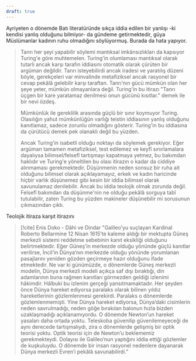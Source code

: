 ```yaml
---
draft: true
---
```



Ayriyeten o dönemde Batı literatüründe sıkça iddia edilen bir yanlışı -ki kendisi yanlış olduğunu bilmiyor- da gündeme getirmektedir, güya Müslümanlar kadının ruhu olmadığını söylüyormuş. Burada da hata yapıyor. 
>	


> 	Tanrı her şeyi yapabilir söylemi mantıksal imkânsızlıkları da kapsıyor Turing'e göre muhtemelen. Turing'in olumlaması mantıksal olarak tutarlı ancak karşı tarafın iddiasını otomatik olarak çürüten bir argüman değildir. Tanrı isteyebilirdi ancak iradesi ve yaratılış düzeni böyle, gerekçeleri var minvalinde metafiziksel ancak rasyonel bir cevap pekâlâ gelebilir karşı taraftan. Tanrı'nın gücü mümkün olan her şeye yeter, mümkün olmayanlara değil. Turing'in bu itirazı "Tanrı üçgen bir kare yaratamaz denilmesi onun gücünü kısıtlar." demek ile bir nevi özdeş. 
> 	
> 	Mümkünlük ile gereklilik arasında güçlü bir sınır koymuyor Turing. Olasılığın yahut mümkünlüğün varlığı teistin iddiasının yanlış olduğunu kanıtlamaz, sadece zorunlu olmadığını gösterir. Turing'in bu iddiasına da çürütücü demek pek olanaklı değil bu yüzden.
> 	
> 	Ancak Turing'in isabetli olduğu noktayı da söylemek gerekiyor. Eğer argüman tamamen metafiziksel, test edilemez ve keyfî sınırlamalara dayalıysa bilimsel/felsefî tartışmayı kapatmaya yetmez, bu bakımdan haklıdır ve Turing'e yöneltilen bu olası itirazın o kadar da ciddiye alınmaması gerekmektedir. Düşünmenin neden sonsuz bir ruha ait olduğunu bilimsel olarak açıklayamayız, erkek ve kadın haricinde hiçbir varlık düşünemez gibi kesin bir iddia bilimsel olarak savunulamaz denilebilir. Ancak bu iddia teolojik olmak zorunda değil. Felsefî bakımdan da düşünme'nin ne olduğu pekâlâ sorguya tabî tutulabilir, zaten Turing bu yüzden makineler düşünebilir mi sorusunun çıkmazından çıktı. 

Teolojik itiraza karşıt itirazını

> [!cite] Enis Doko - Dâhi ve Dindar
> "Galileo’yu suçlayan Kardinal Roberto Bellarmine 12 Nisan 1615’te kaleme aldığı bir mektupta Güneş merkezli sistemi reddetme sebebinin kanıt eksikliği olduğunu belirtmektedir. Eğer Güneş’in merkezde olduğu yönünde güçlü kanıtlar verilirse, İncil’in Dünya’nın merkezde olduğu yönünde yorumlanan pasajlarını yeniden gözden geçirmeye hazır olduğunu ifade etmektedir. Ne var ki günümüzde, o dönemlerde Güneş merkezli modelin, Dünya merkezli modeli açıkça saf dışı bıraktığı, din adamlarının buna rağmen kanıtları görmezden geldiği izlenimi hâkimdir. Hâlbuki bu izlenim gerçeği yansıtmamaktadır. Her şeyden önce Dünya hareket ediyorsa paralaks olarak bilinen yıldız hareketlerinin gözlemlenmesi gerekirdi. Paralaks o dönemlerde gözlemlenmemişti. Yine Dünya hareket ediyorsa, Dünya’daki cisimlerin neden savrulmadığı, neden göğe bırakılan balonun hızla bizden uzaklaşmadığı açıklanamıyordu. O dönemde Newton’un hareket yasaları daha ortada yoktu. Teleskoba güvenilip güvenilemeyeceği de aynı derecede tartışmalıydı, zira o dönemlerde gelişmiş bir optik teorisi yoktu. Optik teorisi için de Newton’u beklememiz gerekmekteydi. Dolayısı ile Galileo’nun yaptığını iddia ettiği gözlemler de kuşkuluydu. O dönemde bir insan rasyonel nedenlere dayanarak Dünya merkezli Evren’i pekâlâ savunabilirdi."


